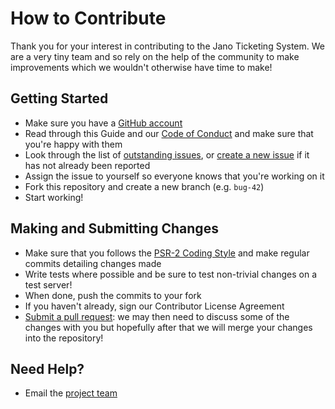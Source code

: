 # How to Contribute

Thank you for your interest in contributing to the Jano Ticketing System. We are a
very tiny team and so rely on the help of the community to make improvements which
we wouldn't otherwise have time to make!

## Getting Started

* Make sure you have a [GitHub account](https://github.com/signup/free)
* Read through this Guide and our [Code of Conduct](CODE_OF_CONDUCT.md) and make
  sure that you're happy with them
* Look through the list of
  [outstanding issues](https://github.com/jano-may-ball/ticketing/issues), or 
  [create a new issue](https://github.com/jano-may-ball/ticketing/issues/new) if it
  has not already been reported
* Assign the issue to yourself so everyone knows that you're working on it
* Fork this repository and create a new branch (e.g. `bug-42`) 
* Start working!

## Making and Submitting Changes

* Make sure that you follows the [PSR-2 Coding Style](http://www.php-fig.org/psr/psr-2/)
  and make regular commits detailing changes made
* Write tests where possible and be sure to test non-trivial changes on a test server!
* When done, push the commits to your fork
* If you haven't already, sign our Contributor License Agreement
* [Submit a pull request](https://github.com/jano-may-ball/ticketing/compare): we may
  then need to discuss some of the changes with you but hopefully after that we will
  merge your changes into the repository!

## Need Help?

* Email the [project team](mailto:hi@janoticketing.co.uk)
